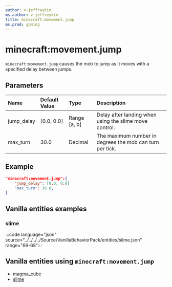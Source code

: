 ```yaml
---
author: v-jeffreykim
ms.author: v-jeffreykim
title: minecraft:movement.jump
ms.prod: gaming
---
```


# minecraft:movement.jump

`minecraft:movement.jump` causes the mob to jump as it moves with a specified delay between jumps.

## Parameters

|Name |Default Value  |Type  |Description  |
|:----------|:----------|:----------|:----------|
| jump_delay| [0.0, 0.0]| Range [a, b]| Delay after landing when using the slime move control. |
| max_turn| 30.0| Decimal| The maximum number in degrees the mob can turn per tick. |

## Example

```json
"minecraft:movement.jump":{
    "jump_delay": [0.0, 0.0]
    "max_turn": 30.0,
}
```

## Vanilla entities examples

### slime

:::code language="json" source="../../../../Source/VanillaBehaviorPack/entities/slime.json" range="66-68":::

## Vanilla entities using `minecraft:movement.jump`

- [magma_cube](../../../../Source/VanillaBehaviorPack_Snippets/entities/magma_cube.md)
- [slime](../../../../Source/VanillaBehaviorPack_Snippets/entities/slime.md)